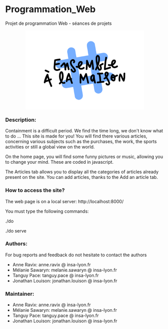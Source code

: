 # Programmation_Web
Projet de programmation Web - séances de projets

<div style="display: flex; justify-content: center;">
 <img src="logo.png" height="250">
</div>


### Description:
Containment is a difficult period. We find the time long, we don't know what to do ... This site is made for you! You will find there various articles, concerning various subjects such as the purchases, the work, the sports activities or still a global view on the world.

On the home page, you will find some funny pictures or music, allowing you to change your mind. These are coded in javascript.

The Articles tab allows you to display all the categories of articles already present on the site. You can add articles, thanks to the Add an article tab.

### How to access the site?
The web page is on a local server: http://localhost:8000/

You must type the following commands:

./do

./do serve

### Authors:

For bug reports and feedback do not hesitate to contact the authors

+ Anne Ravix: anne.ravix @ insa-lyon.fr
+ Mélanie Sawaryn: melanie.sawaryn @ insa-lyon.fr
+ Tanguy Pace: tanguy.pace @ insa-lyon.fr
+ Jonathan Louison: jonathan.louison @ insa-lyon.fr

### Maintainer:

+ Anne Ravix: anne.ravix @ insa-lyon.fr
+ Mélanie Sawaryn: melanie.sawaryn @ insa-lyon.fr
+ Tanguy Pace: tanguy.pace @ insa-lyon.fr
+ Jonathan Louison: jonathan.louison @ insa-lyon.fr
